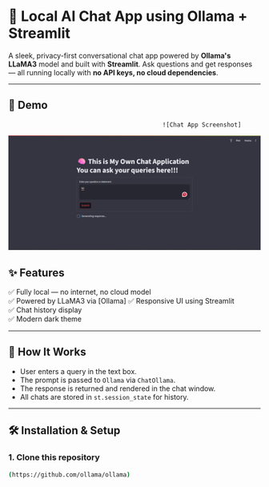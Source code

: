 # 🤖 Local AI Chat App using Ollama + Streamlit

A sleek, privacy-first conversational chat app powered by **Ollama's LLaMA3** model and built with **Streamlit**. Ask questions and get responses — all running locally with **no API keys, no cloud dependencies**.

---

## 📸 Demo

                                               ![Chat App Screenshot]
 ![img alt](https://github.com/akashsingh62/ollama-chatmodel-demo/blob/main/chatbot%20screen%20shot%20.png?raw=true)

## ✨ Features

✅ Fully local — no internet, no cloud model  
✅ Powered by LLaMA3 via [Ollama] 
✅ Responsive UI using Streamlit  
✅ Chat history display  
✅ Modern dark theme  

---

## 🚀 How It Works

- User enters a query in the text box.
- The prompt is passed to `Ollama` via `ChatOllama`.
- The response is returned and rendered in the chat window.
- All chats are stored in `st.session_state` for history.

---

## 🛠️ Installation & Setup

### 1. Clone this repository

```bash
(https://github.com/ollama/ollama)
